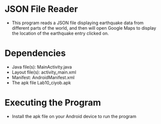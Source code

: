 # JSON File Reader
* This program reads a JSON file displaying earthquake data from different parts of the world, and then will open Google Maps to display the location of the earthquake entry clicked on.

# Dependencies
* Java file(s): MainActivity.java
* Layout file(s): activity_main.xml
* Manifest: AndroidManifest.xml
* The apk file Lab10_ciyob.apk

# Executing the Program
* Install the apk file on your Android device to run the program
